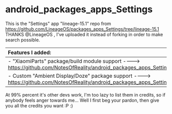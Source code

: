 # android_packages_apps_Settings
This is the "Settings" app "lineage-15.1" repo from https://github.com/LineageOS/packages_apps_Settings/tree/lineage-15.1 THANKS @LineageOS , I've uploaded it instead of forking in order to make search possible.

| Features I added: |
| :---------------------- |
| - "XiaomiParts" package/build module support ----> https://github.com/NotesOfReality/android_packages_apps_Settings/commit/eb98d746fd80f2d712c57a524f02aff4664bbce4 |
| - Custom "Ambient Display/Doze" package support ----> https://github.com/NotesOfReality/android_packages_apps_Settings/commit/46cb517a6aafaf8337a7489e505167f00fd4191f |

At 99% percent it's other devs work, I'm too lazy to list them in credits, so if anybody feels anger towards me... Well I first beg your pardon, then give you all the credits you want :P :)
